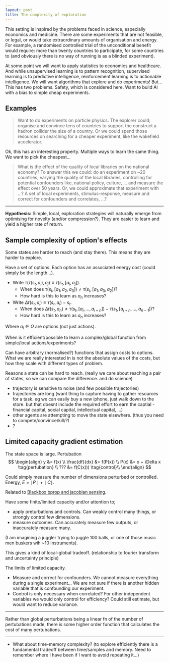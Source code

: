 ```yaml
---
layout: post
title: The complexity of exploration
---
```


This setting is inspired by the problems faced in science, especially economics and medicine. There are some experiments that are not feasible, or legal, or would take extraordinary amounts of organisation and energy. For example, a randomised controlled trial of the unconditional benefit would require: more than twenty countries to participate, for some countries to  (and obviously there is no way of running is as a blinded experiment).

At some point we will want to apply statistics to economics and healthcare. And while unsupervised learning is to pattern recognition, supervised learning is to predictive intelligence, reinforcement learning is to actionable intelligence. We will want algorithms that explore and do experiments! But... This has two problems. Safety, which is considered here. Want to build AI with a bias to simple cheap experiments.

## Examples

> Want to do experiments on particle physics. The explorer could; organise and convince tens of countries to support the construct a hadron collider the size of a country. Or we could spend those resources on searching for a cheaper experiment, like the wakefield accelerator.

Ok, this has an interesting property. Multiple ways to learn the same thing. We want to pick the cheapest...

> What is the effect of the quality of local libraries on the national economy? To answer this we could: do an experiment on ~20 countries, varying the quality of the local libraries, controlling for potential confounders like, national policy, culture, ... and measure the effect over 50 years. Or, we could approximate that experiment with ...? A set of local experiments, stimulus-response, measure and correct for confounders and correlates, ...?



***

__Hypothesis:__ Simple, local, exploration strategies will naturally emerge from optimising for novelty (and/or compression?). They are easier to learn and yield a higher rate of return.

## Sample complexity of option's effects

Some states are harder to reach (and stay there). This means they are harder to explore.

Have a set of options. Each option has an associated energy cost (could simply be the length...).


- Write $\tau(\tau(s_t, a_i), a_j) \equiv \tau(s_t, [a_i, a_j])$.
  - When does $\tau(s_t, [a_1, a_2, a_3]) \neq \tau(s_t, [a_1, a_3, a_2])$?
  - How hard is this to learn as $a_n$ increases?
- Write $\Delta \tau(s_t, a_i) \equiv \tau(s_t, a_i)- s_t$.
  - When does $\Delta \tau(s_t, a_n) \neq \tau(s_t, [a_i, \dots, a_{i+n}]) - \tau(s_t, [a_{j+n}, \dots, a_{n-1}])$?
  - How hard is this to learn as $a_n$ increases?

Where $a_i\in O$ are options (not just actions).

When is it efficient/possible to learn a complex/global function from simple/local actions/experiments?

Can have arbitrary (normalised?) functions that assign costs to options. What we are really interested in is not the absolute values of the costs, but how they scale with different types of problem.

Reasons a state can be hard to reach. (really we care about reaching a pair of states, so we can compare the difference. and do science)

- trajectory is sensitive to noise (and few possible trajectories)
- trajectories are long (want thing to capture having to gather resources for a task. eg we can easily buy a new iphone, just walk down to the store. but that doesnt include the required effort to earn the captial - financial capital, social capital, intellectual capital, ...)
- other agents are attempting to move the state elsewhere. (thus you need to compete/convince/kill/?)
- ?

## Limited capacity gradient estimation

The state space is large.
Pertubation
$$
\begin{align}
y &= f(x) \\
\frac{df}{dx} &= f(P(x)) \\
P(x) &= x + \Delta x \tag{pertubation} \\
??? &= f(C(x))) \tag{control}\\
\end{align}
$$

Could simply measure the number of dimensions perturbed or controlled. Energy, $E=\mid P \mid + \mid C \mid$.

Related to [Blackbox bprop and jacobian sensing](https://papers.nips.cc/paper/7230-on-blackbox-backpropagation-and-jacobian-sensing.pdf).


Have some finite/limited capacity and/or attention to;
- apply preturbations and controls. Can weakly control many things, or strongly control few dimensions.
- measure outcomes. Can accurately measure few outputs, or inaccurately measure many.

(I am imagining a juggler trying to juggle 100 balls, or one of those music men buskers wih ~10 instruments).

This gives a kind of local-global tradeoff. (relationship to fourier transform and uncertainty principle)

The limits of limited capacity.

- Measure and correct for confounders. We cannot measure everything during a single experiment... We are not sure if there is another hidden variable that is confounding our experiment.
- Control is only necessary when correlated? For other independent variables we would only control for efficiency? Could still estimate, but would want to reduce variance.

***

Rather than global perturbations being a linear fn of the number of pertubations made, there is some higher order function that calculates the cost of many pertubations.

***

- What about time-memory complexity? (to explore efficiently there is a fundamental tradeoff between time/samples and memory. Need to remember where I have been if I want to avoid repeating it...)
